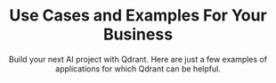 ---
title: Use Cases and Examples For <span>Your Business</span>
subtitle:  Build your next AI project with Qdrant. Here are just a few examples of applications for which Qdrant can be helpful.
---